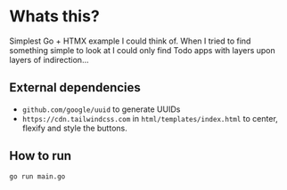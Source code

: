 # Whats this?

Simplest Go + HTMX example I could think of. When I tried to find something simple to look at I could only find Todo apps with layers upon layers of indirection...   


## External dependencies
* `github.com/google/uuid` to generate UUIDs
* `https://cdn.tailwindcss.com` in `html/templates/index.html` to center, flexify and style the buttons.

## How to run

```shell
go run main.go
```